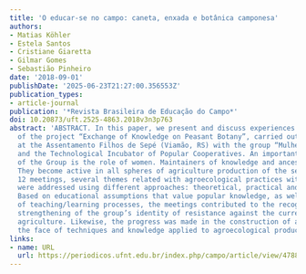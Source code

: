 ```yaml
---
title: 'O educar-se no campo: caneta, enxada e botânica camponesa'
authors:
- Matias Köhler
- Estela Santos
- Cristiane Giaretta
- Gilmar Gomes
- Sebastião Pinheiro
date: '2018-09-01'
publishDate: '2025-06-23T21:27:00.356553Z'
publication_types:
- article-journal
publication: '*Revista Brasileira de Educação do Campo*'
doi: 10.20873/uft.2525-4863.2018v3n3p763
abstract: 'ABSTRACT. In this paper, we present and discuss experiences of the execution
  of the project “Exchange of Knowledge on Peasant Botany”, carried out during 2014
  at the Assentamento Filhos de Sepé (Viamão, RS) with the group “Mulheres da Terra”
  and the Technological Incubator of Popular Cooperatives. An important characteristic
  of the Group is the role of women. Maintainers of knowledge and ancestral practices.
  They become active in all spheres of agriculture production of the settlement. Throughout
  12 meetings, several themes related with agroecological practices with peasant life
  were addressed using different approaches: theoretical, practical and reflexive.
  Based on educational assumptions that value popular knowledge, as well as the horizontality
  of teaching/learning processes, the meetings contributed to the recognition and
  strengthening of the group’s identity of resistance against the current globalized
  agriculture. Likewise, the progress was made in the construction of autonomy in
  the face of techniques and knowledge applied to agroecological production.'
links:
- name: URL
  url: https://periodicos.ufnt.edu.br/index.php/campo/article/view/4788
---
```

